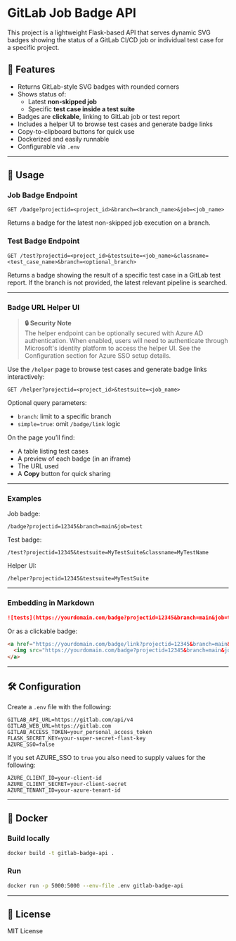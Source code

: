 # GitLab Job Badge API

This project is a lightweight Flask-based API that serves dynamic SVG badges showing the status of a GitLab CI/CD job or individual test case for a specific project.

## 🚀 Features

- Returns GitLab-style SVG badges with rounded corners
- Shows status of:
  - Latest **non-skipped job**
  - Specific **test case inside a test suite**
- Badges are **clickable**, linking to GitLab job or test report
- Includes a helper UI to browse test cases and generate badge links
- Copy-to-clipboard buttons for quick use
- Dockerized and easily runnable
- Configurable via `.env`

---

## 🔧 Usage

### Job Badge Endpoint

```http
GET /badge?projectid=<project_id>&branch=<branch_name>&job=<job_name>
```

Returns a badge for the latest non-skipped job execution on a branch.

### Test Badge Endpoint

```http
GET /test?projectid=<project_id>&testsuite=<job_name>&classname=<test_case_name>&branch=<optional_branch>
```

Returns a badge showing the result of a specific test case in a GitLab test report. If the branch is not provided, the latest relevant pipeline is searched.

---

### Badge URL Helper UI

> **🔒 Security Note**  
> The helper endpoint can be optionally secured with Azure AD authentication. When enabled, users will need to authenticate through Microsoft's identity platform to access the helper UI. See the Configuration section for Azure SSO setup details.

Use the `/helper` page to browse test cases and generate badge links interactively:

```http
GET /helper?projectid=<project_id>&testsuite=<job_name>
```

Optional query parameters:

- `branch`: limit to a specific branch
- `simple=true`: omit `/badge/link` logic

On the page you’ll find:

- A table listing test cases
- A preview of each badge (in an iframe)
- The URL used
- A **Copy** button for quick sharing

---

### Examples

Job badge:

```http
/badge?projectid=12345&branch=main&job=test
```

Test badge:

```http
/test?projectid=12345&testsuite=MyTestSuite&classname=MyTestName
```

Helper UI:

```http
/helper?projectid=12345&testsuite=MyTestSuite
```

---

### Embedding in Markdown

```markdown
![tests](https://yourdomain.com/badge?projectid=12345&branch=main&job=test)
```

Or as a clickable badge:

```html
<a href="https://yourdomain.com/badge/link?projectid=12345&branch=main&job=test">
  <img src="https://yourdomain.com/badge?projectid=12345&branch=main&job=test" alt="Build status">
</a>
```

---

## 🛠 Configuration

Create a `.env` file with the following:

```plaintext
GITLAB_API_URL=https://gitlab.com/api/v4
GITLAB_WEB_URL=https://gitlab.com
GITLAB_ACCESS_TOKEN=your_personal_access_token
FLASK_SECRET_KEY=your-super-secret-flast-key
AZURE_SSO=false
```

If you set AZURE_SSO to ```true``` you also need to supply values for the following:

```plaintext
AZURE_CLIENT_ID=your-client-id
AZURE_CLIENT_SECRET=your-client-secret
AZURE_TENANT_ID=your-azure-tenant-id
```

---

## 🐳 Docker

### Build locally

```bash
docker build -t gitlab-badge-api .
```

### Run

```bash
docker run -p 5000:5000 --env-file .env gitlab-badge-api
```

---

## 📄 License

MIT License
